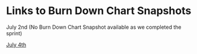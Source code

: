 # Links to Burn Down Chart Snapshots

July 2nd (No Burn Down Chart Snapshot available as we completed the sprint)

[July 4th](./July%204,%202020.png)
